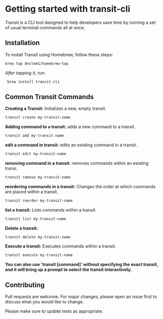 # Getting started with transit-cli

Transit is a CLI tool designed to help developers save time by running a set of usual terminal commands all at once.

## Installation
To install Transit using Homebrew, follow these steps:

```bash
brew tap Anslem1/homebrew-tap
```
*After tapping it, run:*
```bash
 brew install transit-cli
```

## Common Transit Commands

 **Creating a Transit:** Initializes a new, empty transit.
```bash
transit create my-transit-name
```
**Adding command to a transit:** adds a new command to a transit.
```bash
transit add my-transit-name
```
**edit a command in transit:** edits an existing command in a transit.
```bash
transit edit my-transit-name
```
**removing command in a transit:** removes commands within an existing transi.
```bash
transit remove my-transit-name
```
**reordering commands in a transit:** Changes the order at which commands are placed within a transit.
```bash
transit reorder my-transit-name
```
**list a transit:** Lists commands within a transit.
```bash
transit list my-transit-name
```

**Delete a transit:**
```bash
transit delete my-transit-name
```

**Execute a transit:** Executes commands within a transit.
```bash
transit execute my-transit-name
```
**You can also use 'transit [command]' without specifying the exact transit, and it will bring up a prompt to select the transit interactively.**

## Contributing 

Pull requests are welcome. For major changes, please open an issue first
to discuss what you would like to change.

Please make sure to update tests as appropriate.
